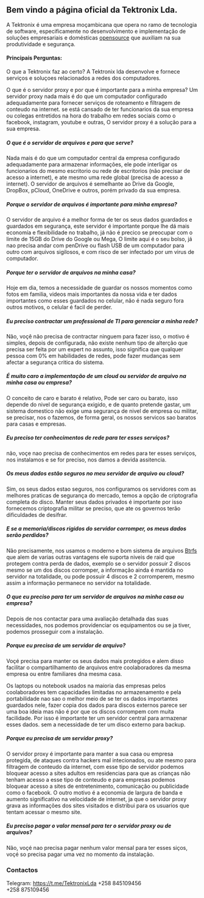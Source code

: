 ## Bem vindo a página oficial da Tektronix Lda.

A Tektronix é uma empresa moçambicana  que opera no  ramo de tecnologia de software, especificamente no desenvolvimento e implementação de soluções empresariais e domésticas [opensource](https://en.wikipedia.org/wiki/Open_source) que auxiliam na sua produtividade e segurança.


#### Principais Perguntas:

 O que a Tektronix faz ao certo?
A Tektronix lda desenvolve e fornece serviços e soluçoes relacionados a redes dos computadores.

 O que é o servidor proxy e por que é importante para a minha empresa?
Um servidor proxy nada mais é do que um computador configurado adequadamente para fornecer serviços de roteamento e filtragem de conteudo na internet. se está cansado de ter funcionarios da sua empresa ou colegas entretidos na hora do trabalho em redes sociais como o facebook, instagram, youtube e outras, O servidor proxy é a solução para a sua empresa.

##### O que é o servidor de arquivos e para que serve?
Nada mais é do que um computador central da empresa configurado adequadamente para armazenar informações, ele pode interligar os funcionarios do mesmo escritorio ou rede de escritorios (não precisar de acesso a internet), e ate mesmo uma rede global (precisa de acesso a internet). O servidor de arquivos é semelhante ao Drive da Google, DropBox, pCloud, OneDrive e outros, porém privado da sua empresa. 

##### Porque o servidor de arquivos é importante para minha empresa?
O servidor de arquivo é a melhor forma de ter os seus dados guardados e guardados em  segurança,  este servidor é importante porque lhe dá mais economía e flexibilidade no trabalho, já não é precico se preocupar com o limite de 15GB do Drive do Google ou Mega, O limite aqui é o seu bolso, já nao precisa andar com  penDrive ou flash USB de um computador para outro com arquivos sigilosos, e com risco de ser infectado por um virus de computador.

##### Porque ter o servidor de arquivos na minha casa?
Hoje em dia, temos a necessidade de guardar os nossos momentos como fotos em familia, videos  mais importantes da nossa vida e ter dados importantes como esses guardados no celular, não é nada seguro fora outros motivos, o celular é facil de perder.
##### Eu preciso contractar um professional de TI para gerenciar a minha rede?
Não, voçê não precisa de contractar ninguem para fazer isso, o motivo é simples, depois de configurada, não existe nenhum tipo de alterção que precisa ser feita por um expert no assunto, isso significa que qualquer pessoa com 0% em habilidades de redes, pode fazer mudanças sem afectar a segurança critica do sistema.
##### É muito caro a implementação de um cloud  ou servidor de arquivo na minha casa ou empresa?
O conceito de caro e barato é relativo, Pode ser caro ou barato, isso depende do nivel de segurança exigido, e de quanto pretende gastar, um sistema domestico não exige uma segurança de nivel  de empresa ou militar, se precisar, nos o fazemos, de forma geral, os nossos servicos sao baratos para casas e empresas.

##### Eu preciso ter conhecimentos de rede para ter esses serviços?
não, voçe nao precisa de conhecimentos em redes para ter esses serviços, nos instalamos e se for preciso, nos damos a devida assitencia.

##### Os meus dados estão seguros no meu servidor de arquivo ou cloud?
Sim, os seus dados estao seguros, nos configuramos os servidores com as melhores praticas de segurança do mercado, temos a opção de criptografia completa do disco. Manter seus dados privados é importante por isso fornecemos criptografia militar se preciso, que ate os governos terão dificuldades de desifrar.
##### E se a memoria/discos rigidos do servidor corromper, os meus dados serão perdidos?
Não precisamente, nos usamos o moderno e bom sistema de arquivos [Btrfs](https://en.wikipedia.org/wiki/Btrfs) que alem  de varias outras vantagens ele suporta niveis de raid que protegem contra perda de dados, exemplo se o  servidor possuir 2 discos mesmo se um dos discos corromper, a informação ainda é mantida no servidor na totalidade, ou pode possuir 4 discos e 2 corromperem, mesmo assim a informação permanece no servidor na totalidade.
##### O que eu preciso para ter um servidor de arquivos na minha casa ou  empresa?
Depois de nos contactar para uma avaliação detalhada das suas necessidades, nos podemos providenciar os equipamentos ou se ja tiver, podemos prosseguir com a instalação.
##### Porque eu precisa de um servidor de arquivo?
Voçé precisa para manter os seus dados mais protegidos e alem disso facilitar o compartilhamento de arquivos entre coolaboradores da mesma empresa ou entre familiares dna mesma casa.

Os laptops ou notebook usados na maioria das empresas pelos coolaboradores tem capacidades limitadas no armazenamento e pela portabilidade nao sao o melhor meio de se ter os dados importantes guardados nele, fazer copia dos dados para discos externos parece ser uma boa ideia mas não é por que os discos corrompem com muita facilidade. Por isso é importante ter um servidor central para armazenar esses dados. sem a necessidade de ter um disco externo para backup.

##### Porque eu precisa de um servidor  proxy?
O servidor proxy é importante para manter a sua casa ou empresa protegida, de ataques contra hackers mal intecionados, ou ate mesmo para filtragem de conteudo da internet, com esse tipo de servidor podemos bloquear  acesso a sites adultos em residencias para que  as crianças não tenham acesso a esse tipo de conteudo e para empresas podemos bloquear acesso a sites de entretenimento, comunicação ou publicidade como o facebook. 
O outro motivo é a economia de largura de banda e aumento significativo na velocidade de internet, ja que o servidor proxy grava as informações dos sites visitados e distribui para os usuarios que tentam acessar o mesmo site.
##### Eu preciso pagar o valor mensal para ter o servidor proxy ou de arquivos?
Não, voçé nao precisa pagar nenhum valor mensal para ter esses siços, voçé so precisa pagar uma vez no momento da instalação.



### Contactos
Telegram: https://t.me/TektronixLda
+258 845109456 	
+258 875109456

